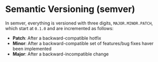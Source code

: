 # Semantic Versioning (semver)

In semver, everything is versioned with three digits, `MAJOR.MINOR.PATCH`, which start at `0.1.0` and are incremented as follows:

- **Patch**: After a backward-compatible hotfix
- **Minor**: After a backward-compatible set of features/bug fixes haver been implemented
- **Major**: After a backward-incompatible change

